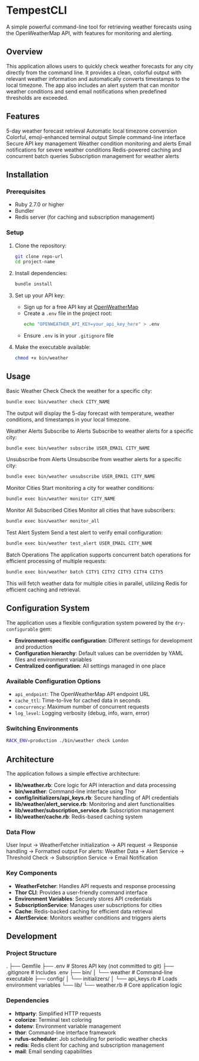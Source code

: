 # TempestCLI

A simple powerful command-line tool for retrieving weather forecasts using the OpenWeatherMap API, with features for monitoring and alerting.

## Overview

This application allows users to quickly check weather forecasts for any city directly from the command line. It provides a clean, colorful output with relevant weather information and automatically converts timestamps to the local timezone. The app also includes an alert system that can monitor weather conditions and send email notifications when predefined thresholds are exceeded.

## Features

5-day weather forecast retrieval
Automatic local timezone conversion
Colorful, emoji-enhanced terminal output
Simple command-line interface
Secure API key management
Weather condition monitoring and alerts
Email notifications for severe weather conditions
Redis-powered caching and concurrent batch queries
Subscription management for weather alerts

## Installation

### Prerequisites

- Ruby 2.7.0 or higher
- Bundler
- Redis server (for caching and subscription management)

### Setup

1. Clone the repository:
   ```bash
   git clone repo-url
   cd project-name
   ```

2. Install dependencies:
   ```bash
   bundle install
   ```

3. Set up your API key:
   - Sign up for a free API key at [OpenWeatherMap](https://openweathermap.org/api)
   - Create a `.env` file in the project root:
     ```bash
     echo "OPENWEATHER_API_KEY=your_api_key_here" > .env
     ```
   - Ensure `.env` is in your `.gitignore` file

4. Make the executable available:
   ```bash
   chmod +x bin/weather
   ```

## Usage
Basic Weather Check
Check the weather for a specific city:
```bash
bundle exec bin/weather check CITY_NAME
```

The output will display the 5-day forecast with temperature, weather conditions, and timestamps in your local timezone.

Weather Alerts
Subscribe to Alerts
Subscribe to weather alerts for a specific city:
```bash
bundle exec bin/weather subscribe USER_EMAIL CITY_NAME
```
Unsubscribe from Alerts
Unsubscribe from weather alerts for a specific city:
```bash
bundle exec bin/weather unsubscribe USER_EMAIL CITY_NAME
```
Monitor Cities
Start monitoring a city for weather conditions:
```bash
bundle exec bin/weather monitor CITY_NAME
```

Monitor All Subscribed Cities
Monitor all cities that have subscribers:
```bash
bundle exec bin/weather monitor_all
```

Test Alert System
Send a test alert to verify email configuration:
```bash
bundle exec bin/weather test_alert USER_EMAIL CITY_NAME
```

Batch Operations
The application supports concurrent batch operations for efficient processing of multiple requests:
```bash
bundle exec bin/weather batch CITY1 CITY2 CITY3 CITY4 CITY5
```
This will fetch weather data for multiple cities in parallel, utilizing Redis for efficient caching and retrieval.




## Configuration System

The application uses a flexible configuration system powered by the `dry-configurable` gem:

- **Environment-specific configuration**: Different settings for development and production
- **Configuration hierarchy**: Default values can be overridden by YAML files and environment variables
- **Centralized configuration**: All settings managed in one place

### Available Configuration Options

- `api_endpoint`: The OpenWeatherMap API endpoint URL
- `cache_ttl`: Time-to-live for cached data in seconds
- `concurrency`: Maximum number of concurrent requests
- `log_level`: Logging verbosity (debug, info, warn, error)

### Switching Environments

```bash
RACK_ENV=production ./bin/weather check London
```


## Architecture

The application follows a simple effective architecture:

- **lib/weather.rb**: Core logic for API interaction and data processing
- **bin/weather**: Command-line interface using Thor
- **config/initializers/api_keys.rb**: Secure handling of API credentials
- **lib/weather/alert_service.rb**: Monitoring and alert functionalities
- **lib/weather/subscription_service.rb**: Subscription management
- **lib/weather/cache.rb**: Redis-based caching system

### Data Flow
User Input → WeatherFetcher initialization → API request → Response handling → Formatted output
For alerts: Weather Data → Alert Service → Threshold Check → Subscription Service → Email Notification


### Key Components

- **WeatherFetcher**: Handles API requests and response processing
- **Thor CLI**: Provides a user-friendly command interface
- **Environment Variables**: Securely stores API credentials
- **SubscriptionService**: Manages user subscriptions for cities
- **Cache**: Redis-backed caching for efficient data retrieval
- **AlertService**: Monitors weather conditions and triggers alerts

## Development

### Project Structure
.
├── Gemfile
├── .env # Stores API key (not committed to git)
├── .gitignore # Includes .env
├── bin/
│ └── weather # Command-line executable
├── config/
│ └── initializers/
│ └── api_keys.rb # Loads environment variables
└── lib/
└── weather.rb # Core application logic

### Dependencies

- **httparty**: Simplified HTTP requests
- **colorize**: Terminal text coloring
- **dotenv**: Environment variable management
- **thor**: Command-line interface framework
- **rufus-scheduler**: Job scheduling for periodic weather checks
- **redis**: Redis client for caching and subscription management
- **mail**: Email sending capabilities